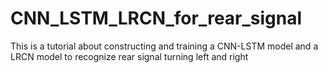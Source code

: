 # CNN_LSTM_LRCN_for_rear_signal

This is a tutorial about constructing and training a CNN-LSTM model and a LRCN model to recognize rear signal turning left and right
